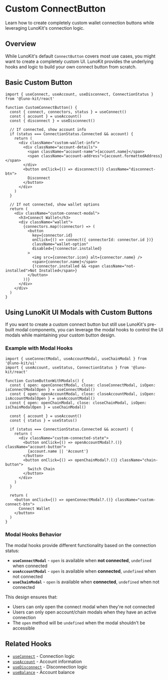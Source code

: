 # Custom ConnectButton

Learn how to create completely custom wallet connection buttons while leveraging LunoKit's connection logic.

## Overview

While LunoKit's default `ConnectButton` covers most use cases, you might want to create a completely custom UI. LunoKit provides the underlying hooks and logic to build your own connect button from scratch.

## Basic Custom Button

```tsx
import { useConnect, useAccount, useDisconnect, ConnectionStatus } from '@luno-kit/react'

function CustomConnectButton() {
  const { connect, connectors, status } = useConnect()
  const { account } = useAccount()
  const { disconnect } = useDisconnect()
  
  // If connected, show account info
  if (status === ConnectionStatus.Connected && account) {
    return (
      <div className="custom-wallet-info">
        <div className="account-details">
          <span className="account-name">{account.name}</span>
          <span className="account-address">{account.formattedAddress}</span>
        </div>
        <button onClick={() => disconnect()} className="disconnect-btn">
          Disconnect
        </button>
      </div>
    )
  }
  
  // If not connected, show wallet options
  return (
    <div className="custom-connect-modal">
      <h3>Connect Wallet</h3>
      <div className="wallet">
        {connectors.map((connector) => (
          <button
            key={connector.id}
            onClick={() => connect({ connectorId: connector.id })}
            className="wallet-option"
            disabled={!connector.installed}
          >
            <img src={connector.icon} alt={connector.name} />
            <span>{connector.name}</span>
            {!connector.installed && <span className="not-installed">Not Installed</span>}
          </button>
        ))}
      </div>
    </div>
  )
}
```

## Using LunoKit UI Modals with Custom Buttons

If you want to create a custom connect button but still use LunoKit's pre-built modal components, you can leverage the modal hooks to control the UI modals while maintaining your custom button design.

### Example with Modal Hooks

```tsx
import { useConnectModal, useAccountModal, useChainModal } from '@luno-kit/ui'
import { useAccount, useStatus, ConnectionStatus } from '@luno-kit/react'

function CustomButtonWithModals() {
  const { open: openConnectModal, close: closeConnectModal, isOpen: isConnectModalOpen } = useConnectModal()
  const { open: openAccountModal, close: closeAccountModal, isOpen: isAccountModalOpen } = useAccountModal()
  const { open: openChainModal, close: closeChainModal, isOpen: isChainModalOpen } = useChainModal()
  
  const { account } = useAccount()
  const { status } = useStatus()

  if (status === ConnectionStatus.Connected && account) {
    return (
      <div className="custom-connected-state">
        <button onClick={() => openAccountModal?.()} className="account-button">
          {account.name || 'Account'}
        </button>
        <button onClick={() => openChainModal?.()} className="chain-button">
          Switch Chain
        </button>
      </div>
    )
  }

  return (
    <button onClick={() => openConnectModal?.()} className="custom-connect-btn">
      Connect Wallet
    </button>
  )
}
```

### Modal Hooks Behavior

The modal hooks provide different functionality based on the connection status:

- **`useConnectModal`** - `open` is available when **not connected**, `undefined` when connected
- **`useAccountModal`** - `open` is available when **connected**, `undefined` when not connected
- **`useChainModal`** - `open` is available when **connected**, `undefined` when not connected

This design ensures that:
- Users can only open the connect modal when they're not connected
- Users can only open account/chain modals when they have an active connection
- The `open` method will be `undefined` when the modal shouldn't be accessible

## Related Hooks

- [`useConnect`](/hooks/connection/use-connect) - Connection logic
- [`useAccount`](/hooks/account/use-account) - Account information
- [`useDisconnect`](/hooks/connection/use-disconnect) - Disconnection logic
- [`useBalance`](/hooks/account/use-balance) - Account balance
